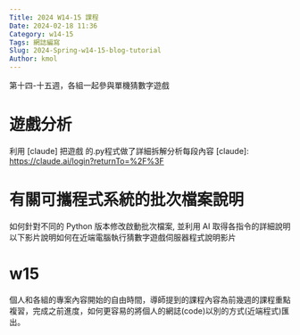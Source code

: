 ```yaml
---
Title: 2024 W14-15 課程
Date: 2024-02-18 11:36
Category: w14-15
Tags: 網誌編寫
Slug: 2024-Spring-w14-15-blog-tutorial
Author: kmol
---
```


第十四-十五週，各組一起參與單機猜數字遊戲

<!-- PELICAN_END_SUMMARY -->

# 遊戲分析
利用 [claude] 把遊戲 的.py程式做了詳細拆解分析每段內容
[claude]: https://claude.ai/login?returnTo=%2F%3F

# 有關可攜程式系統的批次檔案說明
如何針對不同的 Python 版本修改啟動批次檔案, 並利用 AI 取得各指令的詳細說明 以下影片說明如何在近端電腦執行猜數字遊戲伺服器程式說明影片

# w15
個人和各組的專案內容開始的自由時間，導師提到的課程內容為前幾週的課程重點複習，完成之前進度，如何更容易的將個人的網誌(code)以別的方式(近端程式)匯出。